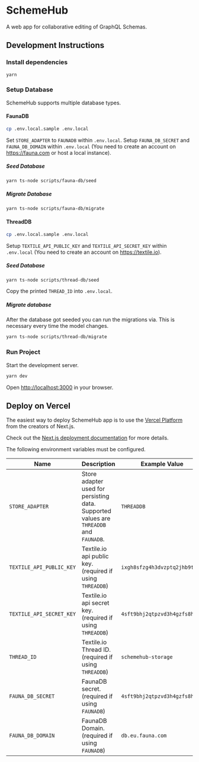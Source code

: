 # SchemeHub

A web app for collaborative editing of GraphQL Schemas.

## Development Instructions

### Install dependencies

```bash
yarn
```

### Setup Database

SchemeHub supports multiple database types.

#### FaunaDB

```bash
cp .env.local.sample .env.local
```

Set `STORE_ADAPTER` to `FAUNADB` within `.env.local`.
Setup `FAUNA_DB_SECRET` and `FAUNA_DB_DOMAIN` within `.env.local` (You need to create an account on https://fauna.com or host a local instance).

##### Seed Database

```bash
yarn ts-node scripts/fauna-db/seed
```

##### Migrate Database

```bash
yarn ts-node scripts/fauna-db/migrate
```

#### ThreadDB

```bash
cp .env.local.sample .env.local
```

Setup `TEXTILE_API_PUBLIC_KEY` and `TEXTILE_API_SECRET_KEY` within `.env.local` (You need to create an account on https://textile.io).

##### Seed Database

```bash
yarn ts-node scripts/thread-db/seed
```

Copy the printed `THREAD_ID` into `.env.local`.

##### Migrate database

After the database got seeded you can run the migrations via. This is necessary every time the model changes.

```bash
yarn ts-node scripts/thread-db/migrate
```

### Run Project

Start the development server.

```bash
yarn dev
```

Open [http://localhost:3000](http://localhost:3000) in your browser.

## Deploy on Vercel

The easiest way to deploy SchemeHub app is to use the [Vercel Platform](https://vercel.com/new) from the creators of Next.js.

Check out the [Next.js deployment documentation](https://nextjs.org/docs/deployment) for more details.

The following environment variables must be configured.

| Name                     | Description                                                                            | Example Value                 |
| ------------------------ | -------------------------------------------------------------------------------------- | ----------------------------- |
| `STORE_ADAPTER`          | Store adapter used for persisting data. Supported values are `THREADDB` and `FAUNADB`. | `THREADDB`                    |
| `TEXTILE_API_PUBLIC_KEY` | Textile.io api public key. (required if using `THREADDB`)                              | `ixgh8sfzg4h3dvzptq2jhb9tfs4` |
| `TEXTILE_API_SECRET_KEY` | Textile.io api secret key. (required if using `THREADDB`)                              | `4sft9bhj2qtpzvd3h4gzfs8hgxi` |
| `THREAD_ID`              | Textile.io Thread ID. (required if using `THREADDB`)                                   | `schemehub-storage`           |
| `FAUNA_DB_SECRET`        | FaunaDB secret. (required if using `FAUNADB`)                                          | `4sft9bhj2qtpzvd3h4gzfs8hgxi` |
| `FAUNA_DB_DOMAIN`        | FaunaDB Domain. (required if using `FAUNADB`)                                          | `db.eu.fauna.com`             |
